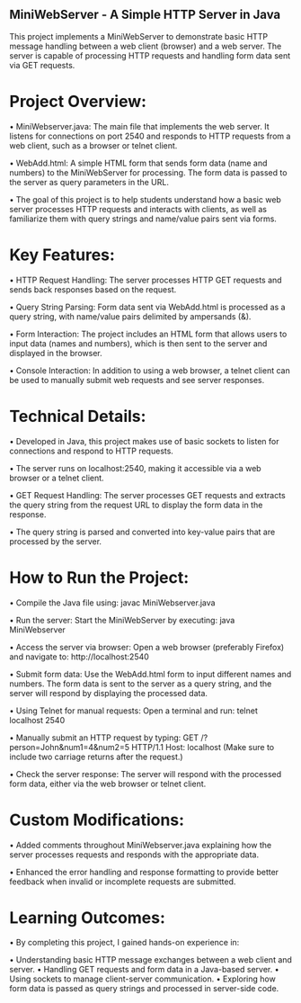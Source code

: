 ## MiniWebServer - A Simple HTTP Server in Java

This project implements a MiniWebServer to demonstrate basic HTTP message handling between a web client (browser) and a web server. The server is capable of processing HTTP requests and handling form data sent via GET requests.

# Project Overview:

• MiniWebserver.java: The main file that implements the web server. It listens for connections on port 2540 and responds to HTTP requests from a web client, such as a browser or telnet client.

• WebAdd.html: A simple HTML form that sends form data (name and numbers) to the MiniWebServer for processing. The form data is passed to the server as query parameters in the URL.

• The goal of this project is to help students understand how a basic web server processes HTTP requests and interacts with clients, as well as familiarize them with query strings and name/value pairs sent via forms.


# Key Features:

• HTTP Request Handling: The server processes HTTP GET requests and sends back responses based on the request.

• Query String Parsing: Form data sent via WebAdd.html is processed as a query string, with name/value pairs delimited by ampersands (&).

• Form Interaction: The project includes an HTML form that allows users to input data (names and numbers), which is then sent to the server and displayed in the browser.

• Console Interaction: In addition to using a web browser, a telnet client can be used to manually submit web requests and see server responses.

# Technical Details:

• Developed in Java, this project makes use of basic sockets to listen for connections and respond to HTTP requests.

• The server runs on localhost:2540, making it accessible via a web browser or a telnet client.

• GET Request Handling: The server processes GET requests and extracts the query string from the request URL to display the form data in the response.

• The query string is parsed and converted into key-value pairs that are processed by the server.

# How to Run the Project:

• Compile the Java file using: javac MiniWebserver.java

• Run the server: Start the MiniWebServer by executing: java MiniWebserver

• Access the server via browser: Open a web browser (preferably Firefox) and navigate to: http://localhost:2540

• Submit form data:
 Use the WebAdd.html form to input different names and numbers.
 The form data is sent to the server as a query string, and the server will respond by displaying the processed data.

• Using Telnet for manual requests: Open a terminal and run: telnet localhost 2540

• Manually submit an HTTP request by typing:
 GET /?person=John&num1=4&num2=5 HTTP/1.1
 Host: localhost
(Make sure to include two carriage returns after the request.)

• Check the server response: The server will respond with the processed form data, either via the web browser or telnet client.

# Custom Modifications:

• Added comments throughout MiniWebserver.java explaining how the server processes requests and responds with the appropriate data.

• Enhanced the error handling and response formatting to provide better feedback when invalid or incomplete requests are submitted.

# Learning Outcomes:

• By completing this project, I gained hands-on experience in:

• Understanding basic HTTP message exchanges between a web client and server.
• Handling GET requests and form data in a Java-based server.
• Using sockets to manage client-server communication.
• Exploring how form data is passed as query strings and processed in server-side code.
